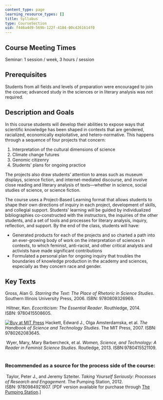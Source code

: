 ```yaml
---
content_type: page
learning_resource_types: []
title: Syllabus
type: CourseSection
uid: f446a4d9-569b-122f-4184-00c4261614f0
---
```


Course Meeting Times
--------------------

Seminar: 1 session / week, 3 hours / session

Prerequisites
-------------

Students from all fields and levels of preparation were encouraged to join the course; advanced study in the sciences or in literary analysis was not required.

Description and Goals
---------------------

In this course students will develop their abilities to expose ways that scientific knowledge has been shaped in contexts that are gendered, racialized, economically exploitative, and hetero-normative. This happens through a sequence of four projects that concern:

1.  Interpretation of the cultural dimensions of science
2.  Climate change futures
3.  Genomic citizenry
4.  Students' plans for ongoing practice

The projects also draw students’ attention to areas such as museum displays, science fiction, and internet-mediated discourse, and involve close reading and literary analysis of texts—whether in science, social studies of science, or science fiction.

The course uses a Project-Based Learning format that allows students to shape their own directions of inquiry in each project, development of skills, and collegial support. Students' learning will be guided by individualized bibliographies co-constructed with the instructors, the inquiries of the other students, and a set of tools and processes for literary analysis, inquiry, reflection, and support. By the end of the class, students will have:

*   Generated products for each of the projects and so charted a path into an ever-growing body of work on the interpretation of sciences in contexts, to which feminist, anti-racist, and other critical analysts and activists have made significant contributions
*   Formulated a personal plan for ongoing inquiry that troubles the boundaries of knowledge production in the academy and sciences, especially as they concern race and gender. 

Key Texts
---------

Gross, Alan G. _Starring the Text: The Place of Rhetoric in Science Studies_. Southern Illinois University Press, 2006. ISBN: 9780809326969.

 Hiltner, Ken. _Ecocriticism: The Essential Reader_. Routhledge, 2014. ISBN: 9780415508605.

[![Buy at MIT Press](/images/mp_logo.gif)](https://mitpress.mit.edu/9780262252249) Hackett, Edward J., Olga Amsterdamska, et al. _The Handbook of Science and Technology Studies_. The MIT Press, 2007. ISBN: 9780262083645.

 Wyer, Mary, Mary Barbercheck, et al. _Women, Science, and Technology: A Reader in Feminist Science Studies_. Routledge, 2013. ISBN:9780415521109.  

### Recommended as a source for the process side of the course:

 Taylor, Peter J., and Jeremy Szteiter. _Taking Yourself Seriously: Processes of Research and Engagement_. The Pumping Station, 2012. ISBN: 9780984921607. \[PDF version available for purchase through [The Pumping Station](https://thepumpingstation.org/2012/02/04/taking-yourself-seriously-processes-of-research-and-engagement-has-been-published/).\]